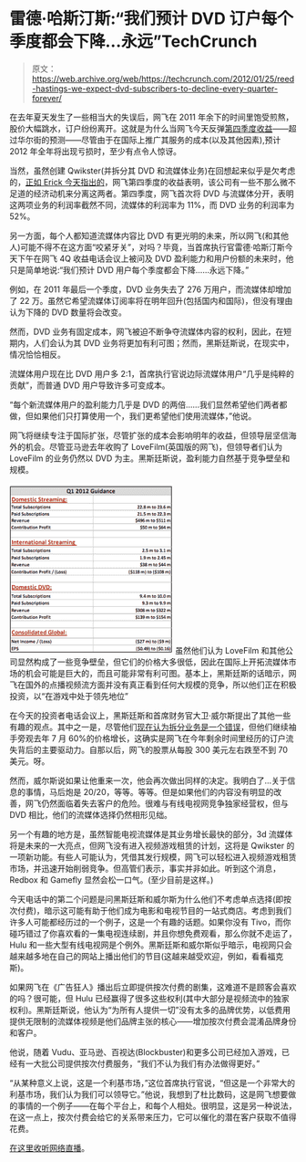 # 雷德·哈斯汀斯:“我们预计 DVD 订户每个季度都会下降...永远”TechCrunch

> 原文：<https://web.archive.org/web/https://techcrunch.com/2012/01/25/reed-hastings-we-expect-dvd-subscribers-to-decline-every-quarter-forever/>

在去年夏天发生了一些相当大的失误后，网飞在 2011 年余下的时间里饱受煎熬，股价大幅跳水，订户纷纷离开。这就是为什么当网飞今天反弹[第四季度收益](https://web.archive.org/web/20230205031500/https://techcrunch.com/2012/01/25/netflix-q4-earnings-beat-the-street-but-next-quarter-may-be-a-different-story/)——超过华尔街的预测——尽管由于在国际上推广其服务的成本(以及其他因素),预计 2012 年全年将出现亏损时，至少有点令人惊讶。

当然，虽然创建 Qwikster(并拆分其 DVD 和流媒体业务)在回想起来似乎是欠考虑的，[正如 Erick 今天指出的](https://web.archive.org/web/20230205031500/https://techcrunch.com/2012/01/25/netflixs-streaming-dvd-margins/)，网飞第四季度的收益表明，该公司有一些不那么微不足道的经济动机来分离这两者。第四季度，网飞首次将 DVD 与流媒体分开，表明这两项业务的利润率截然不同，流媒体的利润率为 11%，而 DVD 业务的利润率为 52%。

另一方面，每个人都知道流媒体内容比 DVD 有更光明的未来，所以网飞(和其他人)可能不得不在这方面“咬紧牙关”，对吗？毕竟，当首席执行官雷德·哈斯汀斯今天下午在网飞 4Q 收益电话会议上被问及 DVD 盈利能力和用户份额的未来时，他只是简单地说:“我们预计 DVD 用户每个季度都会下降……永远下降。”

例如，在 2011 年最后一个季度，DVD 业务失去了 276 万用户，而流媒体却增加了 22 万。虽然它希望流媒体订阅率将在明年回升(包括国内和国际)，但没有理由认为下降的 DVD 数量将会改变。

然而，DVD 业务有固定成本，网飞被迫不断争夺流媒体内容的权利，因此，在短期内，人们会认为其 DVD 业务将更加有利可图；然而，黑斯廷斯说，在现实中，情况恰恰相反。

流媒体用户现在比 DVD 用户多 2:1，首席执行官说边际流媒体用户“几乎是纯粹的贡献”，而普通 DVD 用户导致许多可变成本。

“每个新流媒体用户的盈利能力几乎是 DVD 的两倍……我们显然希望他们两者都做，但如果他们只打算使用一个，我们更希望他们使用流媒体，”他说。

网飞将继续专注于国际扩张，尽管扩张的成本会影响明年的收益，但领导层坚信海外的机会。尽管亚马逊去年收购了 LoveFilm(英国版的网飞)，但领导者们认为 LoveFilm 的业务仍然以 DVD 为主。黑斯廷斯说，盈利能力自然基于竞争壁垒和规模。

[![](img/b38968f819e60c9f89c2870839b9cdce.png "Screen shot 2012-01-25 at 5.52.32 PM")](https://web.archive.org/web/20230205031500/https://techcrunch.com/wp-content/uploads/2012/01/screen-shot-2012-01-25-at-5-52-32-pm.png) 虽然他们认为 LoveFilm 和其他公司显然构成了一些竞争壁垒，但它们的价格大多很低，因此在国际上开拓流媒体市场的机会可能是巨大的，而且可能非常有利可图。基本上，黑斯廷斯的话暗示，网飞在国外的点播视频流方面并没有真正看到任何大规模的竞争，所以他们正在积极投资，以“在游戏中处于领先地位”

在今天的投资者电话会议上，黑斯廷斯和首席财务官大卫·威尔斯提出了其他一些有趣的观点。其中之一是，尽管他们[现在认为拆分业务是一个错误](https://web.archive.org/web/20230205031500/https://techcrunch.com/2011/10/24/reed-hastings-qwikster-symbol-not-listening/)，但他们继续袖手旁观去年 7 月 60%的价格增长，这确实是网飞在今年剩余时间里经历的订户流失背后的主要驱动力。自那以后，网飞的股票从每股 300 美元左右跌至不到 70 美元。呀。

然而，威尔斯说如果让他重来一次，他会再次做出同样的决定。我明白了…关于信息的事情，马后炮是 20/20，等等。等等。但是如果他们的内容没有明显的改善，网飞仍然面临着失去客户的危险。很难与有线电视网竞争独家经营权，但与 DVD 相比，他们的流媒体选择仍然相形见绌。

另一个有趣的地方是，虽然智能电视流媒体是其业务增长最快的部分，3d 流媒体将是未来的一大亮点，但网飞没有进入视频游戏租赁的计划，这将是 Qwikster 的一项新功能。有些人可能认为，凭借其发行规模，网飞可以轻松进入视频游戏租赁市场，并迅速开始削弱竞争。但高管们表示，事实并非如此。听到这个消息，Redbox 和 Gamefly 显然会松一口气。(至少目前是这样。)

今天电话中的第二个问题是问黑斯廷斯和威尔斯为什么他们不考虑单点选择(即按次付费)，暗示这可能有助于他们成为电影和电视节目的一站式商店。考虑到我们许多人可能都经历过的一个例子，这是一个有趣的话题。如果你没有 Tivo，而你碰巧错过了你喜欢看的一集电视连续剧，并且你想免费观看，那么你就不走运了，Hulu 和一些大型有线电视网是个例外。黑斯廷斯和威尔斯似乎暗示，电视网只会越来越多地在自己的网站上播出他们的节目(这越来越受欢迎，例如，看看福克斯)。

如果网飞在《广告狂人》播出后立即提供按次付费的剧集，这难道不是顾客会喜欢的吗？很可能，但 Hulu 已经赢得了很多这些权利(其中大部分是视频流中的独家权利)。黑斯廷斯说，他认为“为所有人提供一切”没有太多的品牌优势，以低费用提供无限制的流媒体视频是他们品牌主张的核心——增加按次付费会混淆品牌身份和客户。

他说，随着 Vudu、亚马逊、百视达(Blockbuster)和更多公司已经加入游戏，已经有一大批公司提供按次付费服务，“我们不认为我们有办法做得更好。”

“从某种意义上说，这是一个利基市场，”这位首席执行官说，“但这是一个非常大的利基市场，我们认为我们可以领导它。”他说，我想到了杜比数码，这是网飞想要做的事情的一个例子——在每个平台上，和每个人相处。很明显，这是另一种说法，在这一点上，按次付费会给它的关系带来压力，它可以催化的潜在客户获取不值得花费。

[在这里收听网络直播](https://web.archive.org/web/20230205031500/http://ir.netflix.com/events.cfm)。